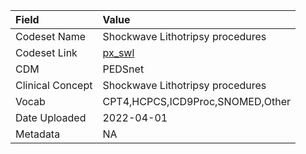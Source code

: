 |Field            |Value                            |
|:----------------|:--------------------------------|
|Codeset Name     |Shockwave Lithotripsy procedures |
|Codeset Link     |[px_swl](https://github.com/PEDSnet/Variable-Dictionary/blob/main/procedures/px_swl.csv)|
|CDM              |PEDSnet                          |
|Clinical Concept |Shockwave Lithotripsy procedures |
|Vocab            |CPT4,HCPCS,ICD9Proc,SNOMED,Other |
|Date Uploaded    |2022-04-01                       |
|Metadata         |NA                               |

